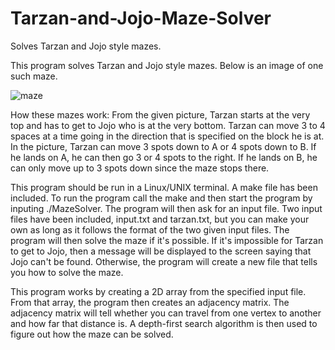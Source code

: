 # Tarzan-and-Jojo-Maze-Solver
Solves Tarzan and Jojo style mazes.

This program solves Tarzan and Jojo style mazes. Below is an image of one such maze.

![maze](https://i.imgur.com/AFUlOGs.jpg)

How these mazes work: From the given picture, Tarzan starts at the very top and has to get to Jojo who is at the very bottom.
Tarzan can move 3 to 4 spaces at a time going in the direction that is specified on the block he is at. In the picture,
Tarzan can move 3 spots down to A or 4 spots down to B. If he lands on A, he can then go 3 or 4 spots to the right. If he lands
on B, he can only move up to 3 spots down since the maze stops there.

This program should be run in a Linux/UNIX terminal. A make file has been included. To run the program call the make and then
start the program by inputing ./MazeSolver. The program will then ask for an input file. Two input files have been included, input.txt
and tarzan.txt, but you can make your own as long as it follows the format of the two given input files. The program will then solve
the maze if it's possible. If it's impossible for Tarzan to get to Jojo, then a message will be displayed to the screen saying that
Jojo can't be found. Otherwise, the program will create a new file that tells you how to solve the maze. 

This program works by creating a 2D array from the specified input file. From that array, the program then creates an adjacency 
matrix. The adjacency matrix will tell whether you can travel from one vertex to another and how far that distance is. A 
depth-first search algorithm is then used to figure out how the maze can be solved.
